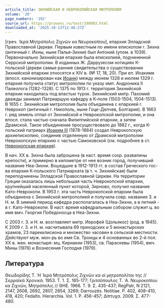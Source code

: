 ```yaml
---
article_title: ЗИХНИЙСКАЯ И НЕВРОКОПИЙСКАЯ МИТРОПОЛИЯ
volume: '20'
page_numbers: '192'
source_url: https://pravenc.ru/text/199893.html
downloaded_at: '2025-10-13T12:46:27Z'
---
```


[греч. ῾Ιερὰ Μητρόπολις Ζιχνῶν κα Νευροκοπίου], епархия Элладской Православной Церкви. Первым известным по имени епископом г. Зихна (античный г. Ихны, ныне Палья-Зихни) был Антоний (упом. в 1039). Первоначально Зихнийская епархия была епископией, подчиненной Серрской митрополии. В изданных Ж. Даррузесом нотициях К-польской Церкви самые ранние свидетельства о существовании Зихнийской епархии относятся к XIV в. (№ 17, 18, 20). При еп. Иоакиме (впосл. канонизирован как [Иоанн](https://pravenc.ru/text/Иоанн.html)) между июнем 1328 и июлем 1329 г. епархия получила статус митрополии по указу имп. Андроника II Палеолога (1282-1328). С 1375 по 1913 г. территория Зихнийской епархии находилась под властью турок. Зихнийский митр. Пахомий дважды занимал Патриаршую кафедру в К-поле (1503-1504, 1504-1513). В 1655 г. Зихнийская митрополия была объединена с епархией г. Неврокоп (античный г. Никополь, ныне Гоце-Делчев, Болгария). В 1663 г. ряд земель отпал от Зихнийской и Неврокопской митрополии, и она впосл. стала частью сначала Филиппийской епархии, а затем Драмской. Такое объединение просуществовало до 1882 г., когда К-польский патриарх [Иоаким III](<https://pravenc.ru/text/Иоаким III.html>) (1878-1884) создал Неврокопскую архиепископию, соединив отделенную от Драмской митрополии Неврокопскую епархию с частью Самоковской (см. подробнее в ст. [Неврокопская епархия](<https://pravenc.ru/text/Неврокопская епархия.html>)).

В нач. XX в. Зихна была заброшена (в наст. время сохр. развалины крепости), и примерно в километре от нее возник город, получивший название Неа-Зихни. Вошедшие в 1912-1913 гг. в состав Греческого гос-ва епархии К-польского Патриархата (в т. ч. Зихнийская) были переподчинены Элладской Православной Церкви. На территории Греции оказалась лишь небольшая часть Неврокопской епархии, крупнейший населенный пункт которой, Зирново, получил название Като-Неврокопи. В 1953 г. эта часть Неврокопской епархии была объединена с Зихнийской митрополией и получила совр. название З. и Н. м. В зимний период кафедра располагалась в Неа-Зихни, а в летний - в г. Като-Неврокопи. В наст. время кафедральным собором служит ц. во имя вмч. Георгия Победоносца в Неа-Зихни.

С 2003 г. З. и Н. м. возглавляет митр. Иерофей (Цольякос) (род. в 1945). К 2009 г. З. и Н. м. насчитывала 69 приходских и 5 монастырских храмов, 23 парекклисиона и множество часовен в сельской местности. Действуют муж. мон-рь во имя Св. Троицы и 4 основанных во 2-й пол. ХХ в. жен. монастыря: мц. Кириакии (1953), св. Параскевы (1954), вмч. Мины (1976) и Вознесения Господня (1979).

## Литература

Θεωδορίδης Τ. ῾Η ῾Ιερὰ Μητρόπολις Ζιχνῶν κα οἱ μητροπολῖται της // Σερραϊκὰ Χρονικά. 1953. Τ. 1. Σ. 165-177; Γριτσόπουλος Τ. ᾿Α. Νευροκοπίου κα Ζιχνῶν, Μητρόπολις // ΘΗΕ. 1966. Τ. 9. Σ. 435-437; RegPatr, N 2121, 2147, 2608, 2692, 2807, 2854, 3269; Darrouzès. Notitiae. P. 402, 408-410, 418, 420; Fedalto. Hierarchia. Vol. 1. P. 456-457; Δίπτυχα. 2009. Σ. 477-480.
